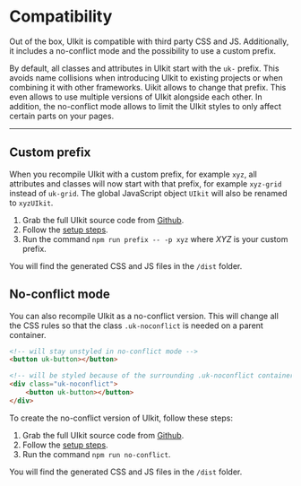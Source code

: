 # Compatibility

<p class="uk-text-lead">Out of the box, UIkit is compatible with third party CSS and JS. Additionally, it includes a no-conflict mode and the possibility to use a custom prefix.</p>

By default, all classes and attributes in UIkit start with the `uk-` prefix. This avoids name collisions when introducing UIkit to existing projects or when combining it with other frameworks. Uikit allows to change that prefix. This even allows to use multiple versions of UIkit alongside each other. In addition, the no-conflict mode allows to limit the UIkit styles to only affect certain parts on your pages.

***

## Custom prefix

When you recompile UIkit with a custom prefix, for example `xyz`, all attributes and classes will now start with that prefix, for example `xyz-grid` instead of `uk-grid`. The global JavaScript object `UIkit` will also be renamed to `xyzUIkit`.

1. Grab the full UIkit source code from [Github](https://github.com/uikit/uikit).
2. Follow the [setup steps](https://github.com/uikit/uikit#developers).
3. Run the command `npm run prefix -- -p xyz` where _XYZ_ is your custom prefix.

You will find the generated CSS and JS files in the `/dist` folder.

## No-conflict mode

You can also recompile UIkit as a no-conflict version. This will change all the CSS rules so that the class `.uk-noconflict` is needed on a parent container.

```html
<!-- will stay unstyled in no-conflict mode -->
<button uk-button></button>

<!-- will be styled because of the surrounding .uk-noconflict container -->
<div class="uk-noconflict">
    <button uk-button></button>
</div>
```

To create the no-conflict version of UIkit, follow these steps:

1. Grab the full UIkit source code from [Github](https://github.com/uikit/uikit).
2. Follow the [setup steps](https://github.com/uikit/uikit#developers).
3. Run the command `npm run no-conflict`.

You will find the generated CSS and JS files in the `/dist` folder.
